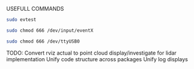 USEFULL COMMANDS

```bash
sudo evtest
```

```bash
sudo chmod 666 /dev/input/eventX
```

```bash
sudo chmod 666 /dev/ttyUSB0
```

TODO:
Convert rviz actual to point cloud display/investigate for lidar implementation
Unify code structure across packages
Unify log displays